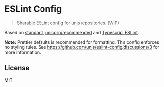 # ESLint Config

> Sharable ESLint config for unjs repositories. (WIP)

Based on [standard](https://standardjs.com), [unicorn/recommended](https://github.com/sindresorhus/eslint-plugin-unicorn) and [Typescript ESLint](https://typescript-eslint.io).

**Note:** Prettier defaults is recommended for formatting. This config enforces no styling rules. See https://github.com/unjs/eslint-config/discussions/3 for more information.

## License

MIT
